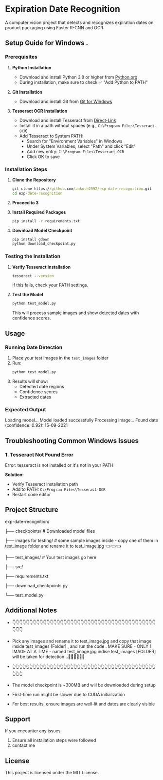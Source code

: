 # Expiration Date Recognition

A computer vision project that detects and recognizes expiration dates on product packaging using Faster R-CNN and OCR.

## Setup Guide for Windows . 

### Prerequisites

1. **Python Installation**
   - Download and install Python 3.8 or higher from [Python.org](https://www.python.org/downloads/)
   - During installation, make sure to check ✅ "Add Python to PATH"

2. **Git Installation**
   - Download and install Git from [Git for Windows](https://gitforwindows.org/)

3. **Tesseract OCR Installation**
   - Download and install Tesseract from [Direct-Link](https://github.com/tesseract-ocr/tesseract/releases/download/5.5.0/tesseract-ocr-w64-setup-5.5.0.20241111.exe)
   - Install it in a path without spaces (e.g., `C:\Program Files\Tesseract-OCR`)
   - Add Tesseract to System PATH:
     - Search for "Environment Variables" in Windows
     - Under System Variables, select "Path" and click "Edit"
     - Add new entry: `C:\Program Files\Tesseract-OCR`
     - Click OK to save

### Installation Steps

1. **Clone the Repository**
   ```cmd
   git clone https://github.com/ankush2992/exp-date-recognition.git
   cd exp-date-recognition
   ```

2. **Proceed to 3**
   
3. **Install Required Packages**
   ```cmd
   pip install -r requirements.txt
   ```

4. **Download Model Checkpoint**
   ```cmd
   pip install gdown
   python download_checkpoint.py
   ```

### Testing the Installation

1. **Verify Tesseract Installation**
   ```cmd
   tesseract --version
   ```
   If this fails, check your PATH settings.

2. **Test the Model**
   ```cmd
   python test_model.py
   ```
   This will process sample images and show detected dates with confidence scores.

## Usage

### Running Date Detection

1. Place your test images in the `test_images` folder
2. Run:
   ```cmd
   python test_model.py
   ```
3. Results will show:
   - Detected date regions
   - Confidence scores
   - Extracted dates

### Expected Output

Loading model...
Model loaded successfully
Processing image...
Found date (confidence: 0.92): 15-09-2021


## Troubleshooting Common Windows Issues

### 1. Tesseract Not Found Error
Error: tesseract is not installed or it's not in your PATH

**Solution:**
- Verify Tesseract installation path
- Add to PATH: `C:\Program Files\Tesseract-OCR`
- Restart code editor

## Project Structure

exp-date-recognition/

├── checkpoints/              # Downloaded model files

├── images for testing/       # some sample images inside - copy one of them in test_image folder and rename it to test_image.jpg   👈👈👈 

├── test_images/             # Your test images go here

├── src/

├── requirements.txt

├── download_checkpoints.py

└── test_model.py



## Additional Notes
- 👇👇👇👇👇👇👇👇👇👇👇👇👇👇👇👇👇👇👇👇👇👇👇👇👇👇👇👇👇👇👇👇👇👇👇👇👇👇👇👇👇👇👇👇👇
- Pick any images and rename it to test_image.jpg and copy that image inside test_images [Folder]  , and run the code . MAKE SURE - ONLY 1 IMAGE AT A TIME - named test_image.jpg indise test_images [FOLDER] will be taken for detection...🤦🏽‍♂️🤦🏽‍♂️
- 👆👆👆👆👆👆👆👆👆👆👆👆👆👆👆👆👆👆👆👆👆👆👆👆👆👆👆👆👆👆👆👆👆👆👆👆👆👆👆👆👆👆👆👆👆

- The model checkpoint is ~300MB and will be downloaded during setup
- First-time run might be slower due to CUDA initialization
- For best results, ensure images are well-lit and dates are clearly visible

## Support

If you encounter any issues:
1. Ensure all installation steps were followed
2. contact me 


## License
This project is licensed under the MIT License.
